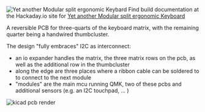 ![Yet another Modular split ergonomic Keybard](https://cdn.hackaday.io/images/8060711492102546379.jpg)
Find build documentation at the Hackaday.io site for [Yet another Modular split ergonomic Keyboard](https://hackaday.io/project/21164-yamsek)

A reversible PCB for three-quarts of the keyboard matrix, with the remaining quarter being a handwired thumbcluster.

The design "fully embraces" I2C as interconnect:
- an io expander handles the matrix, the three matrix rows on the pcb, as well as the additional row in the thumbcluster
- along the edge are three places where a ribbon cable can be soldered to to connect to the next module
- "modules" are the main mcu running QMK, two of these pcbs and additional sensors (e.g. an I2C touchpad, ... )

![kicad pcb render](https://github.com/JohSchneider/yamsek.kicad/releases/download/2023_1.0/yamsek_2023_render.png)
